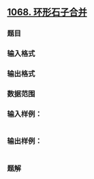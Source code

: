 ## [1068. 环形石子合并](https://www.acwing.com/problem/content/solution/1070/1/)

### 题目

### 输入格式

### 输出格式

### 数据范围

### 输入样例：

```

```

### 输出样例：

```

```

### 题解